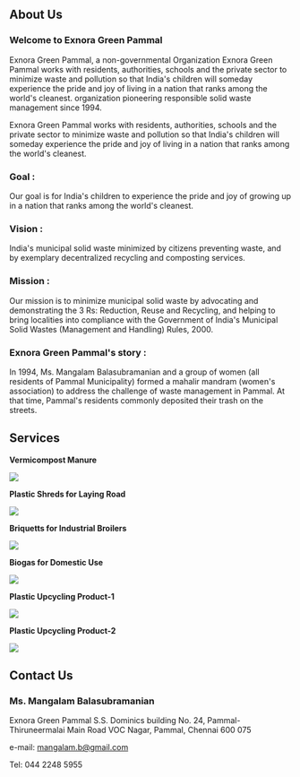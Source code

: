 ## About Us

### Welcome to Exnora Green Pammal

Exnora Green Pammal, a non-governmental Organization Exnora Green Pammal works with residents, authorities, schools and the private sector to minimize waste and pollution so that India's children will someday experience the pride and joy of living in a nation that ranks among the world's cleanest. organization pioneering responsible solid waste management since 1994.

Exnora Green Pammal works with residents, authorities, schools and the private sector to minimize waste and pollution so that India's children will someday experience the pride and joy of living in a nation that ranks among the world's cleanest.

### Goal :
Our goal is for India's children to experience the pride and joy of growing up in a nation that ranks among the world's cleanest.

### Vision :
India's municipal solid waste minimized by citizens preventing waste, and by exemplary decentralized recycling and composting services.

### Mission :
Our mission is to minimize municipal solid waste by advocating and demonstrating the 3 Rs: Reduction, Reuse and Recycling, and helping to bring localities into compliance with the Government of India's Municipal Solid Wastes (Management and Handling) Rules, 2000.

### Exnora Green Pammal's story :
In 1994, Ms. Mangalam Balasubramanian and a group of women (all residents of Pammal Municipality) formed a mahalir mandram (women's association) to address the challenge of waste management in Pammal. At that time, Pammal's residents commonly deposited their trash on the streets.

## Services

**Vermicompost Manure**

<a href='https://photos.google.com/share/AF1QipNQD2K7cIvs_RuB2sYYkb0ugarMN2iZlwjQa5YSgm-Lq1Esv_U5LSaYhck_xTeNug?key=ZXR5Ty1pNlBwUngxUy1CTkVldllIdThESloxTlFB&source=ctrlq.org'><img src='https://lh3.googleusercontent.com/V_zzgvP2A5fVRDtCTGnCK48cCoDhgvdxEUQPwWw8FCmomz9o_ltTHlq_AS3n-mVS4DJ7Jo8cVWbsZprrLM1LPUOBgJLhovwJRmT58D2Y_OfJCsAtBH6hTJubtz6t-GNG3H6D1Q' /></a>

**Plastic Shreds for Laying Road**

<a href='https://photos.google.com/share/AF1QipPKYM7sLopJ8qxwqAIxsPp8CpR_yFp5ls1v751mFIOnaM9qIkCUDX2RWYN54qAbbQ?key=enBQOURQNzZjWkNoRnlJdjBUYUt6eVB3Q0t3Y1h3&source=ctrlq.org'><img src='https://lh3.googleusercontent.com/k4E-PEM_EOt71Q7TtCLUa-gRiUQ22ZcIRZUlERNeSL6EP70bvP_OR5E1-FuqY8TD0J_5CR2Wv0a4mHaclC8cEtL6E98mERe8nj8C8W5fki3ZzTjPEmpqug2S5O_1F4MuFiKJvg' /></a>

**Briquetts for Industrial Broilers** 

<a href='https://photos.google.com/share/AF1QipOAiAlfHAmPIe-XADLWREGuvCY8ORmLC2WDyXHfOH2ISTr0fIeSg2mgZyiH0XKt8g?key=elpKQ3h3MDJrb3pHVUNja3dDRW5xb1RjZkZMeDB3&source=ctrlq.org'><img src='https://lh3.googleusercontent.com/4RzyI1aENT-q4lxvJkSMyc9Ig8yFxF3k2WPssU-Z2VyjK87kuLW5bbPuEaT4T5tJonfzBwDNHSGmKPE2NsS2IUQeON_C0X3JRUGATOEbnKhHJRY8P4QiiT4nh1IJ63vzrDkFGA' /></a>

**Biogas for Domestic Use** 

<a href='https://photos.google.com/share/AF1QipPa4_zrH88aXXQNtTNwjDRPRfk3hxynTsezNX2ve3f8DUABfv5yhwLSiofrM8bhgw?key=Y0NxRDVYMGh3NnpZdTNSaF9aSzRpSUJNdDlIUWRn&source=ctrlq.org'><img src='https://lh3.googleusercontent.com/NHUiivNDTsnrIO5nYqln2lrsb_Fywnb_Z08HC8von44XJs6QvixYERZ36FLwSx9zTfG2TAViR3ut0FakoptDWkwokzfO1wuemhgsl2uOyh1llhgWYwKKAPFvySmmWogB8jzFrw' /></a>

**Plastic Upcycling Product-1**

<a href='https://photos.google.com/share/AF1QipPBXxyObQwofsfF2v23yzqCtsDj79rdwVlK4xM83sddN1-k4wz1GNzPKlK5BZpbYA?key=N0FNZTVBLXc0VTFUcTBHbm9vajJnbjlGYVFEa0l3&source=ctrlq.org'><img src='https://lh3.googleusercontent.com/jdoTD06bghqD0z8jI2ljKWaUZMamyLk2YQYOyr3Qmn6ZF3AxKMlAs0HL3Kgumxch3nBHdhv00OLoLs6xz1nGeCgiVFh4WgHQ6iBM8r0nZwYIfikSP4hi9em_cZKuYyXSj72zsA' /></a>

**Plastic Upcycling Product-2** 

<a href='https://photos.google.com/share/AF1QipPv3w8Bpld869LNVD9qVP6Qnnie6lI_ERirI2zfRjYiPY1kvc1ZS7C2zOOANZCUDw?key=VUswUDlNaDNMZGRfZngyWmFDOXFnckNIRDhCR3RR&source=ctrlq.org'><img src='https://lh3.googleusercontent.com/1yYsSgcmEXGuag4j2V2H8ew96rAFvE0_TRs2e9gb8djIdjGeQVHGv174R7g9oiKXzx7cv7vvVm16wsp0wrVu5wbzqN291kWgsalp_V1y0mj1y-L77wViSsn0jiFQrISGKzkqpQ' /></a>

## Contact Us

### Ms. Mangalam Balasubramanian
Exnora Green Pammal
S.S. Dominics building
No. 24, Pammal-Thiruneermalai Main Road
VOC Nagar, Pammal, Chennai 600 075

e-mail: mangalam.b@gmail.com

Tel: 044 2248 5955
